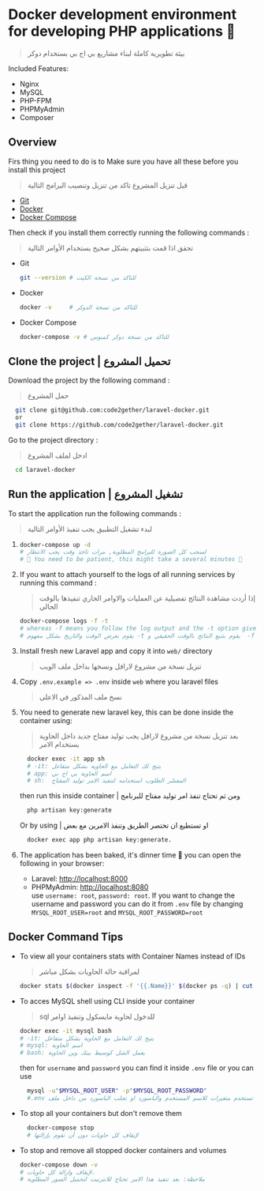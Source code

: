 # Docker development environment for developing PHP applications 🐳

> بيئة تطويرية كاملة لبناء مشاريع بي اج بي بستخدام دوكر

Included Features:

- Nginx
- MySQL
- PHP-FPM
- PHPMyAdmin
- Composer

## Overview

Firs thing you need to do is to Make sure you have all these before you install this project

> قبل تنزيل المشروع تاكد من تنزيل وتنصيب البرامج التالية

- [Git](https://git-scm.com/downloads)
- [Docker](https://docs.docker.com/engine/installation/)
- [Docker Compose](https://docs.docker.com/compose/install/)

Then check if you install them correctly running the following commands :

> تحقق اذا قمت بتثبيتهم بشكل صحيح بستخدام الأوامر التالية

- Git
  ```sh
  git --version # للتاكد من نسخة الكيت
  ```
- Docker
  ```sh
  docker -v     # للتاكد من نسخة الدوكر
  ```
- Docker Compose
  ```sh
  docker-compose -v # للتاكد من نسخة دوكر كمبوس
  ```

## Clone the project | تحميل المشروع

Download the project by the following command :

> حمل المشروع

```sh
  git clone git@github.com:code2gether/laravel-docker.git
  or
  git clone https://github.com/code2gether/laravel-docker.git
```

Go to the project directory :

> ادخل لملف المشروع

```sh
  cd laravel-docker
```

## Run the application | تشغيل المشروع

To start the application run the following commands :

> لبدء تشغيل التطبيق يجب تنفيذ الأوامر التالية

1.  ```sh
    docker-compose up -d
    # لسحب كل الصورة للبرامج المطلوبة, مرات تاخذ وقت يجب الانتظار
    # 🐢 You need to be patient, this might take a several minutes 🐢
    ```

2.  If you want to attach yourself to the logs of all running services by running this command :

    > إذا أردت مشاهدة النتائج تفصيلية عن العمليات والاوامر الجاري تنفيذها بالوقت الحالي

    ```sh
    docker-compose logs -f -t
    # whereas -f means you follow the log output and the -t option gives you nice timestamps
    # يقوم بعرض الوقت والتاريخ بشكل مفهوم -t يقوم بتتبع النتائج بالوقت الحقيقي و  -f بينما
    ```

3.  Install fresh new Laravel app and copy it into `web/` directory

    > تنزيل نسخة من مشروع لارافل ونسخها بداخل ملف الويب

4.  Copy `.env.example => .env` inside `web` where you laravel files

    > نسخ ملف المذكور في الاعلى

5.  You need to generate new laravel key, this can be done inside the container using:

    > بعد تنزيل نسخة من مشروع لارافل يجب توليد مفتاح جديد داخل الحاوية بستخدام الامر

    ```sh
      docker exec -it app sh
      # -it: يتيح لك التعامل مع الحاوية بشكل متفاعل  
      # app: اسم الحاوية بي اج بي
      # sh:  المفسّر الطلوب استخدامه لتنفيذ الامر توليد المفتاح
    ```

    then run this inside container | ومن ثم تحتاج تنفذ امر توليد مفتاح للبرنامج

    ```sh
      php artisan key:generate
    ```

    Or by using | او تستطيع ان تختصر الطريق وتنفذ الامرين مع بعض

    ```sh
      docker exec app php artisan key:generate.
    ```

6.  The application has been baked, it's dinner time 🍔 you can open the following in your browser:

    - Laravel: [http://localhost:8000](http://localhost:8000/)
    - PHPMyAdmin: [http://localhost:8080](http://localhost:8080/)  
      use `username: root`, `password: root`. If you want to change the username and password you can do it from `.env` file by changing `MYSQL_ROOT_USER=root` and `MYSQL_ROOT_PASSWORD=root`

## Docker Command Tips

- To view all your containers stats with Container Names instead of IDs

  > لمراقبة حالة الحاويات بشكل مباشر

  ```sh
  docker stats $(docker inspect -f '{{.Name}}' $(docker ps -q) | cut -c 2-)
  ```

- To acces MySQL shell using CLI inside your container

  > sql للدخول لحاوية مايسكول وتنفيذ اوامر

  ```sh
  docker exec -it mysql bash
  # -it: يتيح لك التعامل مع الحاوية بشكل متفاعل  
  # mysql: اسم الحاوية  
  # bash: يعمل الشل كوسيط بينك وين الحاوية
  ```

  then for `username` and `password` you can find it inside `.env` file or you can use

  ```sh
    mysql -u"$MYSQL_ROOT_USER" -p"$MYSQL_ROOT_PASSWORD"
    #.env اما تستخدم متغيرات للاسم المستخدم والباسورد او تجلب الباسورد من داخل ملف
  ```

- To stop all your containers but don't remove them

  ```sh
    docker-compose stop
    # لإيقاف كل حاويات دون أن تقوم بإزالتها
  ```

- To stop and remove all stopped docker containers and volumes
  ```sh
  docker-compose down -v
  # لإيقاف وازالة كل حاويات.
  # ملاحظة: بعد تنفيذ هذا الامر تحتاج للانترنيت لتحميل الصور المطلوبة
  ```
